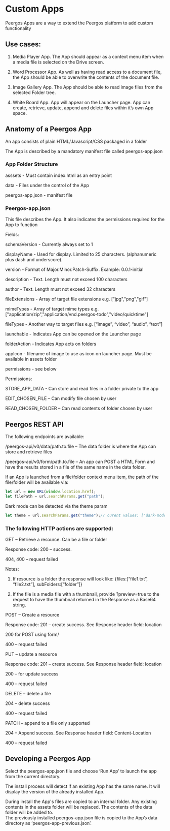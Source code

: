# Custom Apps

Peergos Apps are a way to extend the Peergos platform to add custom functionality


## Use cases:
1. Media Player App. The App should appear as a context menu item when a media file is selected on the Drive screen.

1. Word Processor App. As well as having read access to a document file, the App should be able to overwrite the contents of the document file.

1. Image Gallery App. The App should be able to read image files from the selected Folder tree.

1. White Board App. App will appear on the Launcher page. App can create, retrieve, update, append and delete files within it’s own App space.
    

## Anatomy of a Peergos App

An app consists of plain HTML/Javascript/CSS packaged in a folder

The App is described by a mandatory manifest file called peergos-app.json

### App Folder Structure

asssets					- Must contain index.html as an entry point

data					- Files under the control of the App

peergos-app.json		- manifest file 
    

### Peergos-app.json

This file describes the App. It also indicates the permissions required for the App to function

Fields:

schemaVersion	- Currently always set to 1

displayName		- Used for display.  Limited to 25 characters. (alphanumeric plus dash and underscore).

version			- Format of Major.Minor.Patch-Suffix. Example: 0.0.1-initial

description		- Text. Length must not exceed 100 characters

author			- Text. Length must not exceed 32 characters
    		
fileExtensions	- Array of target file extensions e.g. ["jpg","png","gif"]

mimeTypes		- Array of target mime types e.g. ["application/zip","application/vnd.peergos-todo","video/quicktime"]

fileTypes		- Another way to target files e.g. [“image”, “video”, “audio”, “text”]

launchable		- Indicates App can be opened on the Launcher page

folderAction	- Indicates App acts on folders

appIcon			- filename of image to use as icon on launcher page. Must be available in assets folder

permissions		- see below

Permissions:

STORE_APP_DATA	- Can store and read files in a folder private to the app

EDIT_CHOSEN_FILE – Can modify file chosen by user

READ_CHOSEN_FOLDER – Can read contents of folder chosen by user


## Peergos REST API

The following endpoints are available:

/peergos-api/v0/data/path.to.file – The data folder is where the App can store and retrieve files

/peergos-api/v0/form/path.to.file – An app can POST a HTML Form and have the results stored in a file of the same name in the data folder.

If an App is launched from a file/folder context menu item, the path of the file/folder will be available via:

```js
let url = new URL(window.location.href);
let filePath = url.searchParams.get("path");
```

 Dark mode can be detected via the theme param
 
 ```js
 let theme = url.searchParams.get("theme");// curent values: ['dark-mode', '']
 ```
 
### The following HTTP actions are supported:

GET – Retrieve a resource. Can be a file or folder

Response code: 200 – success. 

404, 400 – request failed

Notes:

1. If resource is a folder the response will look like: {files:[“file1.txt”, “file2.txt”], subFolders:[“folder”]}

1. If the file is a media file with a thumbnail, provide ?preview=true to the request to have the thumbnail returned in the Response as a Base64 string.

POST – Create a resource

Response code: 201 – create success. See Response header field: location

200 for POST using form/

400 – request failed

PUT – update a resource

Response code: 201 – create success. See Response header field: location

200 – for update success

400 – request failed

DELETE – delete a file

204 – delete success

400 – request failed

PATCH – append to a file only supported

204 – Append success. See Response header field: Content-Location

400 – request failed

## Developing a Peergos App

Select the peergos-app.json file and choose ‘Run App’ to launch the app from the current directory. 

The install process will detect if an existing App has the same name. 
It will display the version of the already installed App. 

During install the App's files are copied to an internal folder. Any existing contents in the assets folder will be replaced. 
The contents of the data folder will be added to.  
The previously installed peergos-app.json file is copied to the App’s data directory as ‘peergos-app-previous.json’. 

